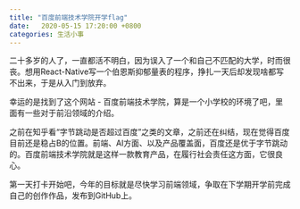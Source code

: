 ```yaml
---
title: "百度前端技术学院开学flag"
date:   2020-05-15 17:20:00 +0800
categories: 生活小事
---
```


二十多岁的人了，一直都活不明白，因为误入了一个和自己不匹配的大学，时而很丧。想用React-Native写一个伯恩斯抑郁量表的程序，挣扎一天后却发现啥都写不出来，于是从入门到放弃。

幸运的是找到了这个网站 - 百度前端技术学院，算是一个小学校的环境了吧，里面有一些对于前沿领域的介绍。

之前在知乎看“字节跳动是否超过百度”之类的文章，之前还在纠结，现在觉得百度目前还是稳占B的位置。前端、AI方面、以及产品覆盖面，百度还是优于字节跳动的。百度前端技术学院就是这样一款教育产品，在履行社会责任这方面，它很良心。

第一天打卡开始吧，今年的目标就是尽快学习前端领域，争取在下学期开学前完成自己的创作作品，发布到GitHub上。
